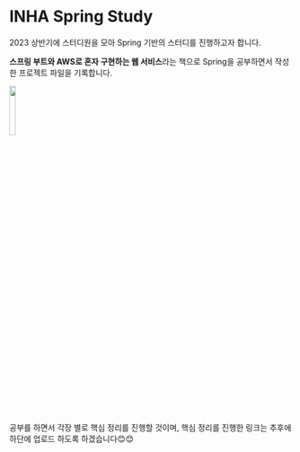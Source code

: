# INHA Spring Study
2023 상반기에 스터디원을 모아 Spring 기반의 스터디를 진행하고자 합니다.

**스프링 부트와 AWS로 혼자 구현하는 웹 서비스**라는 책으로 Spring을 공부하면서 작성한 프로젝트 파일을 기록합니다.

<img src="https://user-images.githubusercontent.com/79097171/226175857-d2b4a237-6f59-4b3a-88c5-5a78dbedb4c1.png" width="15%"/>

공부를 하면서 각장 별로 핵심 정리를 진행할 것이며, 핵심 정리를 진행한 링크는 추후에 하단에 업로드 하도록 하겠습니다😊😊
